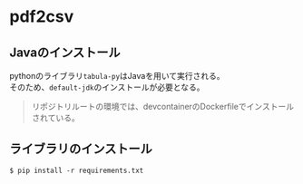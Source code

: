 # pdf2csv

## Javaのインストール

pythonのライブラリ`tabula-py`はJavaを用いて実行される。  
そのため、`default-jdk`のインストールが必要となる。

> リポジトリルートの環境では、devcontainerのDockerfileでインストールされている。

## ライブラリのインストール

```console
$ pip install -r requirements.txt
```
